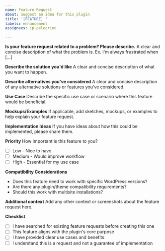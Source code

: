 ```yaml
---
name: Feature Request
about: Suggest an idea for this plugin
title: '[FEATURE] '
labels: enhancement
assignees: jp-pelegrino

---
```


**Is your feature request related to a problem? Please describe.**
A clear and concise description of what the problem is. Ex. I'm always frustrated when [...]

**Describe the solution you'd like**
A clear and concise description of what you want to happen.

**Describe alternatives you've considered**
A clear and concise description of any alternative solutions or features you've considered.

**Use Case**
Describe the specific use case or scenario where this feature would be beneficial.

**Mockups/Examples**
If applicable, add sketches, mockups, or examples to help explain your feature request.

**Implementation Ideas**
If you have ideas about how this could be implemented, please share them.

**Priority**
How important is this feature to you?
- [ ] Low - Nice to have
- [ ] Medium - Would improve workflow
- [ ] High - Essential for my use case

**Compatibility Considerations**
- Does this feature need to work with specific WordPress versions?
- Are there any plugin/theme compatibility requirements?
- Should this work with multisite installations?

**Additional context**
Add any other context or screenshots about the feature request here.

**Checklist**
- [ ] I have searched for existing feature requests before creating this one
- [ ] This feature aligns with the plugin's core purpose
- [ ] I have provided clear use cases and benefits
- [ ] I understand this is a request and not a guarantee of implementation
